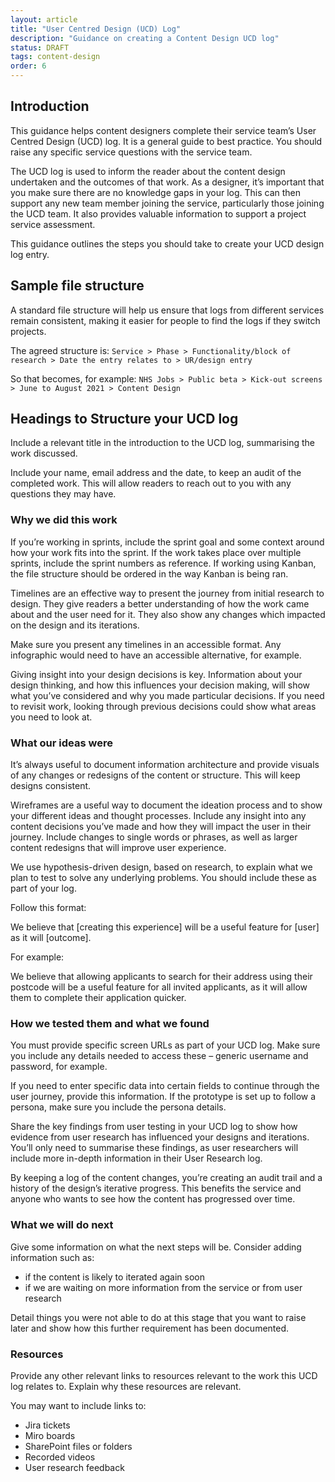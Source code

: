 ```yaml
---
layout: article
title: "User Centred Design (UCD) Log"
description: "Guidance on creating a Content Design UCD log"
status: DRAFT
tags: content-design
order: 6
---
```


## Introduction

This guidance helps content designers complete their service team’s User Centred Design (UCD) log. It is a general guide to best practice. You should raise any specific service questions with the service team.

The UCD log is used to inform the reader about the content design undertaken and the outcomes of that work. As a designer, it’s important that you make sure there are no knowledge gaps in your log. This can then support any new team member joining the service, particularly those joining the UCD team. It also provides valuable information to support a project service assessment.

This guidance outlines the steps you should take to create your UCD design log entry.

## Sample file structure
A standard file structure will help us ensure that logs from different services remain consistent, making it easier for people to find the logs if they switch projects.

The agreed structure is:
`Service > Phase > Functionality/block of research > Date the entry relates to > UR/design entry`

So that becomes, for example:
`NHS Jobs > Public beta > Kick-out screens > June to August 2021 > Content Design`

## Headings to Structure your UCD log

Include a relevant title in the introduction to the UCD log, summarising the work discussed.

Include your name, email address and the date, to keep an audit of the completed work. This will allow readers to reach out to you with any questions they may have.

### Why we did this work

If you’re working in sprints, include the sprint goal and some context around how your work fits into the sprint. If the work takes place over multiple sprints, include the sprint numbers as reference. If working using Kanban, the file structure should be ordered in the way Kanban is being ran.

Timelines are an effective way to present the journey from initial research to design. They give readers a better understanding of how the work came about and the user need for it. They also show any changes which impacted on the design and its iterations.

Make sure you present any timelines in an accessible format. Any infographic would need to have an accessible alternative, for example.

Giving insight into your design decisions is key. Information about your design thinking, and how this influences your decision making, will show what you’ve considered and why you made particular decisions. If you need to revisit work, looking through previous decisions could show what areas you need to look at.

### What our ideas were

It’s always useful to document information architecture and provide visuals of any changes or redesigns of the content or structure. This will keep designs consistent.

Wireframes are a useful way to document the ideation process and to show your different ideas and thought processes. Include any insight into any content decisions you’ve made and how they will impact the user in their journey. Include changes to single words or phrases, as well as larger content redesigns that will improve user experience.

We use hypothesis-driven design, based on research, to explain what we plan to test to solve any underlying problems. You should include these as part of your log.

Follow this format:

We believe that [creating this experience] will be a useful feature for [user] as it will [outcome].

For example: 

We believe that allowing applicants to search for their address using their postcode will be a useful feature for all invited applicants, as it will allow them to complete their application quicker.

### How we tested them and what we found

You must provide specific screen URLs as part of your UCD log. Make sure you include any details needed to access these – generic username and password, for example.

If you need to enter specific data into certain fields to continue through the user journey, provide this information. If the prototype is set up to follow a persona, make sure you include the persona details.

Share the key findings from user testing in your UCD log to show how evidence from user research has influenced your designs and iterations. You’ll only need to summarise these findings, as user researchers will include more in-depth information in their User Research log.

By keeping a log of the content changes, you’re creating an audit trail and a history of the design’s iterative progress. This benefits the service and anyone who wants to see how the content has progressed over time.

### What we will do next

Give some information on what the next steps will be. Consider adding information such as:

- if the content is likely to iterated again soon
- if we are waiting on more information from the service or from user research 

Detail things you were not able to do at this stage that you want to raise later and show how this further requirement has been documented.

### Resources

Provide any other relevant links to resources relevant to the work this UCD log relates to. Explain why these resources are relevant.

You may want to include links to:

- Jira tickets
- Miro boards
- SharePoint files or folders
- Recorded videos 
- User research feedback
